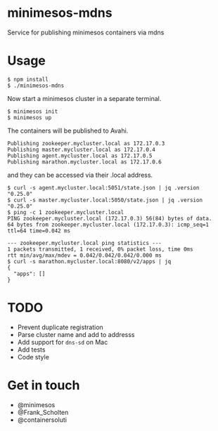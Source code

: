 # minimesos-mdns
Service for publishing minimesos containers via mdns

# Usage

```
$ npm install
$ ./minimesos-mdns
```

Now start a minimesos cluster in a separate terminal.

```
$ minimesos init
$ minimesos up

```

The containers will be published to Avahi.

```
Publishing zookeeper.mycluster.local as 172.17.0.3
Publishing master.mycluster.local as 172.17.0.4
Publishing agent.mycluster.local as 172.17.0.5
Publishing marathon.mycluster.local as 172.17.0.6
```

and they can be accessed via their .local address.

```
$ curl -s agent.mycluster.local:5051/state.json | jq .version
"0.25.0"
$ curl -s master.mycluster.local:5050/state.json | jq .version
"0.25.0"
$ ping -c 1 zookeeper.mycluster.local
PING zookeeper.mycluster.local (172.17.0.3) 56(84) bytes of data.
64 bytes from zookeeper.mycluster.local (172.17.0.3): icmp_seq=1 ttl=64 time=0.042 ms

--- zookeeper.mycluster.local ping statistics ---
1 packets transmitted, 1 received, 0% packet loss, time 0ms
rtt min/avg/max/mdev = 0.042/0.042/0.042/0.000 ms
$ curl -s marathon.mycluster.local:8080/v2/apps | jq
{
  "apps": []
}
```

# TODO

* Prevent duplicate registration
* Parse cluster name and add to addresss
* Add support for `dns-sd` on Mac
* Add tests
* Code style

# Get in touch

* @minimesos
* @Frank_Scholten
* @containersoluti

